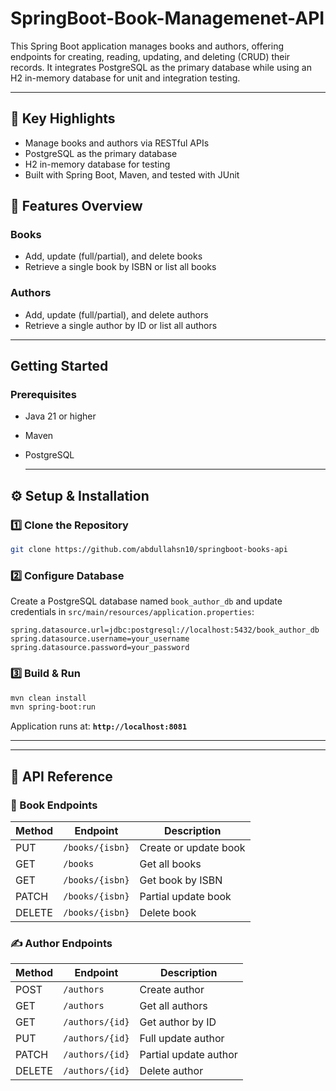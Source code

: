 # SpringBoot-Book-Managemenet-API
This Spring Boot application manages books and authors, offering endpoints for creating, reading, updating, and deleting (CRUD) their records. It integrates PostgreSQL as the primary database while using an H2 in-memory database for unit and integration testing.


---

## 🚀 Key Highlights

- Manage books and authors via RESTful APIs
- PostgreSQL as the primary database
- H2 in-memory database for testing
- Built with Spring Boot, Maven, and tested with JUnit


## 📂 Features Overview

### Books
- Add, update (full/partial), and delete books
- Retrieve a single book by ISBN or list all books

### Authors
- Add, update (full/partial), and delete authors
- Retrieve a single author by ID or list all authors

---

## Getting Started

### Prerequisites

- Java 21 or higher
- Maven
- PostgreSQL


  ---

## ⚙️ Setup & Installation

### 1️⃣ Clone the Repository
```bash
git clone https://github.com/abdullahsn10/springboot-books-api
```

### 2️⃣ Configure Database
Create a PostgreSQL database named `book_author_db` and update credentials in `src/main/resources/application.properties`:

```properties
spring.datasource.url=jdbc:postgresql://localhost:5432/book_author_db
spring.datasource.username=your_username
spring.datasource.password=your_password
```

### 3️⃣ Build & Run
```bash
mvn clean install
mvn spring-boot:run
```
Application runs at: **`http://localhost:8081`**

---

---

## 🔗 API Reference

### 📖 Book Endpoints
| Method | Endpoint                | Description                |
|--------|-------------------------|----------------------------|
| PUT    | `/books/{isbn}`         | Create or update book      |
| GET    | `/books`                | Get all books              |
| GET    | `/books/{isbn}`         | Get book by ISBN           |
| PATCH  | `/books/{isbn}`         | Partial update book        |
| DELETE | `/books/{isbn}`         | Delete book                |

### ✍️ Author Endpoints
| Method | Endpoint                | Description                |
|--------|-------------------------|----------------------------|
| POST   | `/authors`              | Create author              |
| GET    | `/authors`              | Get all authors            |
| GET    | `/authors/{id}`         | Get author by ID           |
| PUT    | `/authors/{id}`         | Full update author         |
| PATCH  | `/authors/{id}`         | Partial update author      |
| DELETE | `/authors/{id}`         | Delete author              |



